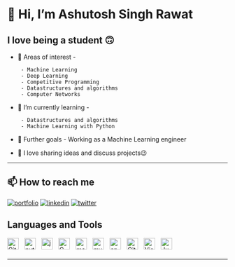 # 👋 Hi, I’m Ashutosh Singh Rawat

## I love being a student  :upside_down_face:

- 👀 Areas of interest -

       - Machine Learning
       - Deep Learning
       - Competitive Programming
       - Datastructures and algorithms
       - Computer Networks

- 🌱 I’m currently learning -
 
       - Datastructures and algorithms
       - Machine Learning with Python

- 🎈 Further goals - Working as a Machine Learning engineer

- 💞️ I love sharing ideas and discuss projects😉

---

## 📫 How to reach me

[![portfolio](https://img.shields.io/badge/my_portfolio-000?style=for-the-badge&logo=ko-fi&logoColor=white)](https://www.linkedin.com/in/callme-aashu)
[![linkedin](https://img.shields.io/badge/linkedin-0A66C2?style=for-the-badge&logo=linkedin&logoColor=white)](https://www.linkedin.com/in/callme-aashu)
[![twitter](https://img.shields.io/badge/twitter-1DA1F2?style=for-the-badge&logo=twitter&logoColor=white)](https://twitter.com/imAshutoshRawat)

## Languages and Tools

[<img align="left" alt="Git" width="26px" src="https://cdn.jsdelivr.net/gh/devicons/devicon/icons/git/git-original.svg" style="padding-right:10px;" />][machine-learning]
[<img align="left" alt="python" width="26px" src="https://cdn.jsdelivr.net/gh/devicons/devicon/icons/python/python-original.svg" style="padding-right:10px;" />][machine-learning]
[<img align="left" alt="java" width="26px" src="https://cdn.jsdelivr.net/gh/devicons/devicon/icons/java/java-original.svg" style="padding-right:10px;" />][machine-learning]
[<img align="left" alt="C" width="26px" src="https://cdn.jsdelivr.net/gh/devicons/devicon/icons/c/c-original.svg" style="padding-right:10px;" />][github]
[<img align="left" alt="matlab" width="26px" src="https://cdn.jsdelivr.net/gh/devicons/devicon/icons/matlab/matlab-original.svg" style="padding-right:10px;" />][machine-learning]
[<img align="left" alt="mysql" width="26px" src="https://cdn.jsdelivr.net/gh/devicons/devicon/icons/mysql/mysql-original.svg" style="padding-right:10px;" />][machine-learning]
[<img align="left" alt="anaconda" width="26px" src="https://cdn.jsdelivr.net/gh/devicons/devicon/icons/anaconda/anaconda-original.svg" style="padding-right:10px;" />][machine-learning]
[<img align="left" alt="GitHub" width="26px" src="https://user-images.githubusercontent.com/3369400/139447912-e0f43f33-6d9f-45f8-be46-2df5bbc91289.png" style="padding-right:10px;" />](https://github.com/Ashutosh-Rawat/Ashutosh-Rawat/)
[<img align="left" alt="Visual Studio Code" width="26px" src="https://cdn.jsdelivr.net/gh/devicons/devicon/icons/vscode/vscode-original.svg" style="padding-right:10px;" />][machine-learning]
[<img align="left" alt="Jupyter" width="26px" src="https://cdn.jsdelivr.net/gh/devicons/devicon/icons/jupyter/jupyter-original.svg" style="padding-right:10px;" />][machine-learning]

<br />
<br />


<!-- [![Readme Card](https://github-readme-stats.vercel.app/api/pin/?username=Ashutosh-Rawat&repo=github-readme-stats)](https://github.com/Ashutosh-Rawat/Ashutosh-Rawat) -->

---
[github]:<https://github.com/Ashutosh-Rawat/Ashutosh-Rawat/tree/main/datastructures-algorithms/Algorithms_C/>
[machine-learning]:<https://coursera.org/share/19f029944e10b37c18e4875e98ec17d6>
[linkedin]:<https://www.linkedin.com/in/ashutosh-singh-rawat-ml/>
[twitter]:<https://www.twitter.com/AshutoshSRawat>

<!---
Ashutosh-Rawat/Ashutosh-Rawat is a ✨ special ✨ repository because its `README.md` (this file) appears on your GitHub profile.
You can click the Preview link to take a look at your changes.
--->

